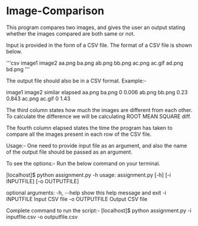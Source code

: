 # Image-Comparison

This program compares two images, and gives the user an output
stating whether the images compared are both same or not.

Input is provided in the form of a CSV file.
The format of a CSV file is shown below.

'''csv
image1 image2
aa.png ba.png 
ab.png bb.png 
ac.png ac.gif 
ad.png bd.png
'''

The output file should also be in a CSV format. 
Example:-

image1 image2 similar elapsed
aa.png ba.png 0       0.006
ab.png bb.png 0.23    0.843
ac.png ac.gif 0       1.43

The third column states how much the images are different from
each other. To calculate the difference we will be calculating
ROOT MEAN SQUARE diff.

The fourth column elapsed states the time the program has taken to
compare all the images present in each row of the CSV file.

Usage:-
One need to provide input file as an argument, and also the name of the output file
should be passed as an argument.

To see the options:-
Run the below command on your terminal.

[localhost]$ python assignment.py -h
usage: assignment.py [-h] [-i    INPUTFILE] [-o    OUTPUTFILE]

optional arguments:
  -h, --help        show this help message and exit
  -i    INPUTFILE   Input CSV file
  -o    OUTPUTFILE  Output CSV file

Complete command to run the script:-
[localhost]$ python assignment.py -i inputfile.csv -o outputfile.csv





